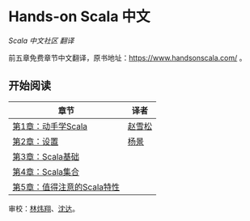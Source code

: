 # Hands-on Scala 中文

*Scala 中文社区 翻译*

前五章免费章节中文翻译，原书地址：<a href="https://www.handsonscala.com/" target="_blank">https://www.handsonscala.com/</a> 。

## 开始阅读

| 章节                                  | 译者 |
| ------------------------------------- | ---- |
| [第1章：动手学Scala](ch01.md)         | <a href="https://github.com/CedrusZhao" target="_blank">赵雪松</a> |
| [第2章：设置](ch02.md)                | <a href="https://github.com/yangbajing" target="_blank">杨景</a> |
| [第3章：Scala基础](ch03.md)           |      |
| [第4章：Scala集合](ch04.md)           |      |
| [第5章：值得注意的Scala特性](ch05.md) |      |

审校：<a href="https://github.com/neomaclin" target="_blank">林炜翔</a>、<a href="https://github.com/sadhen" target="_blank">沈达</a>。

